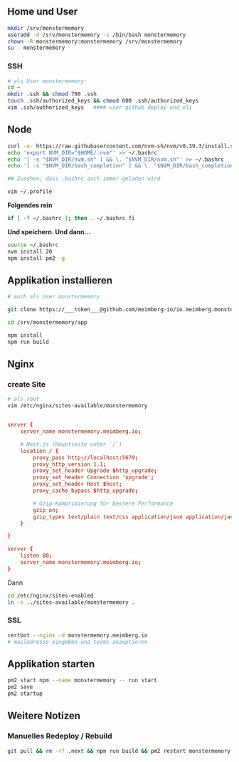 ## Home und User

```sh
mkdir /srv/monstermemory
useradd -d /srv/monstermemory -s /bin/bash monstermemory
chown -R monstermemory:monstermemory /srv/monstermemory
su - monstermemory
```

### SSH

```sh
# als User monstermemory:
cd ~
mkdir .ssh && chmod 700 .ssh
touch .ssh/authorized_keys && chmod 600 .ssh/authorized_keys
vim .ssh/authorized_keys   #### user github deploy und oli
```
## Node

```sh
curl -o- https://raw.githubusercontent.com/nvm-sh/nvm/v0.39.3/install.sh | bash
echo 'export NVM_DIR="$HOME/.nvm"' >> ~/.bashrc
echo '[ -s "$NVM_DIR/nvm.sh" ] && \. "$NVM_DIR/nvm.sh"' >> ~/.bashrc
echo '[ -s "$NVM_DIR/bash_completion" ] && \. "$NVM_DIR/bash_completion"' >> ~/.bashrc

## Zusehen, dass .bashrc auch immer geladen wird

vim ~/.profile
```

**Folgendes rein**
```sh
if [ -f ~/.bashrc ]; then . ~/.bashrc fi
```

**Und speichern. Und dann...**
```sh
source ~/.bashrc
nvm install 20
npm install pm2 -g
```

## Applikation installieren 

```sh
# auch als User monstermemory

git clone https://___token___@github.com/meimberg-io/io.meimberg.monstermemory/ /srv/monstermemory/app

cd /srv/monstermemory/app

npm install
npm run build
```


## Nginx

### create Site

```sh
# als root
vim /etc/nginx/sites-available/monstermemory
```
```conf

server {
    server_name monstermemory.meimberg.io;

    # Next.js (Hauptseite unter `/`)
    location / {
        proxy_pass http://localhost:5679;
        proxy_http_version 1.1;
        proxy_set_header Upgrade $http_upgrade;
        proxy_set_header Connection 'upgrade';
        proxy_set_header Host $host;
        proxy_cache_bypass $http_upgrade;

        # Gzip-Komprimierung für bessere Performance
        gzip on;
        gzip_types text/plain text/css application/json application/javascript text/xml application/xml application/xml+rss text/javascript;
    }

}

server {
    listen 80;
    server_name monstermemory.meimberg.io;
}


```
Dann
```sh
cd /etc/nginx/sites-enabled
ln -s ../sites-available/monstermemory .
```


### SSL

```sh
certbot --nginx -d monstermemory.meimberg.io
# mailadresse eingeben und terms akzeptieren
```


## Applikation starten

```bash
pm2 start npm --name monstermemory -- run start
pm2 save
pm2 startup
```

## Weitere Notizen

### Manuelles Redeploy / Rebuild

```bash
git pull && rm -rf .next && npm run build && pm2 restart monstermemory
```